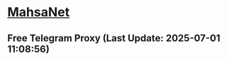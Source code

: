 
# [MahsaNet](https://t.me/mahsa_net)
## Free Telegram Proxy (Last Update: 2025-07-01 11:08:56)

    